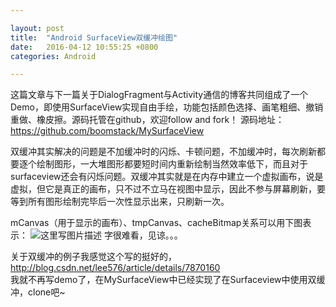 ```yaml
---

layout: post
title:  "Android SurfaceView双缓冲绘图"
date:   2016-04-12 10:55:25 +0800
categories: Android

---
```


这篇文章与下一篇关于DialogFragment与Activity通信的博客共同组成了一个Demo，即使用SurfaceView实现自由手绘，功能包括颜色选择、画笔粗细、撤销重做、橡皮擦。源码托管在github，欢迎follow and fork！
源码地址：https://github.com/boomstack/MySurfaceView  

双缓冲其实解决的问题是不加缓冲时的闪烁、卡顿问题，不加缓冲时，每次刷新都要逐个绘制图形，一大堆图形都要短时间内重新绘制当然效率低下，而且对于surfaceview还会有闪烁问题。双缓冲其实就是在内存中建立一个虚拟画布，说是虚拟，但它是真正的画布，只不过不立马在视图中显示，因此不参与屏幕刷新，要等到所有图形绘制完毕后一次性显示出来，只刷新一次。

mCanvas（用于显示的画布）、tmpCanvas、cacheBitmap关系可以用下图表示：
![这里写图片描述](http://img.blog.csdn.net/20160314175316094)
字很难看，见谅。。。

关于双缓冲的例子我感觉这个写的挺好的，http://blog.csdn.net/lee576/article/details/7870160  
我就不再写demo了，在MySurfaceView中已经实现了在Surfaceview中使用双缓冲，clone吧~